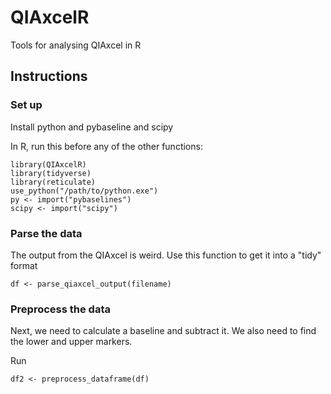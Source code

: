 # QIAxcelR
Tools for analysing QIAxcel in R

## Instructions

### Set up

Install python and pybaseline and scipy

In R, run this before any of the other functions:

```
library(QIAxcelR)
library(tidyverse)
library(reticulate)
use_python("/path/to/python.exe")
py <- import("pybaselines")
scipy <- import("scipy")
```

### Parse the data

The output from the QIAxcel is weird. Use this function to get it into a "tidy" format

```
df <- parse_qiaxcel_output(filename)
```

### Preprocess the data

Next, we need to calculate a baseline and subtract it. We also need to find the lower and upper markers.

Run

```
df2 <- preprocess_dataframe(df)
```
